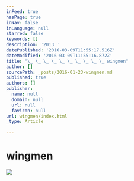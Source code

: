 ```yaml
---
inFeed: true
hasPage: true
inNav: false
inLanguage: null
starred: false
keywords: []
description: '2013 '
datePublished: '2016-03-09T11:55:17.516Z'
dateModified: '2016-03-09T11:55:16.872Z'
title: "\_ \_ \_ \_ \_ \_ \_ \_ \_ \_ wingmen"
author: []
sourcePath: _posts/2016-01-23-wingmen.md
published: true
authors: []
publisher:
  name: null
  domain: null
  url: null
  favicon: null
url: wingmen/index.html
_type: Article

---
```

# wingmen
![](https://s3-us-west-2.amazonaws.com/the-grid-img/p/47236e665bf7d9d30be140907cc8b8f709e76305.jpg)